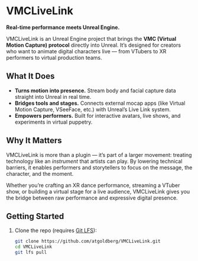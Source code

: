 # VMCLiveLink

**Real-time performance meets Unreal Engine.**

VMCLiveLink is an Unreal Engine project that brings the **VMC (Virtual Motion Capture) protocol** directly into Unreal. It’s designed for creators who want to animate digital characters live — from VTubers to XR performers to virtual production teams.

## What It Does

- **Turns motion into presence.** Stream body and facial capture data straight into Unreal in real time.  
- **Bridges tools and stages.** Connects external mocap apps (like Virtual Motion Capture, VSeeFace, etc.) with Unreal’s Live Link system.  
- **Empowers performers.** Built for interactive avatars, live shows, and experiments in virtual puppetry.  

## Why It Matters

VMCLiveLink is more than a plugin — it’s part of a larger movement: treating technology like an *instrument* that artists can play. By lowering technical barriers, it enables performers and storytellers to focus on the message, the character, and the moment.

Whether you’re crafting an XR dance performance, streaming a VTuber show, or building a virtual stage for a live audience, VMCLiveLink gives you the bridge between raw performance and expressive digital presence.

## Getting Started

1. Clone the repo (requires [Git LFS](https://git-lfs.github.com/)):
   ```bash
   git clone https://github.com/atgoldberg/VMCLiveLink.git
   cd VMCLiveLink
   git lfs pull
